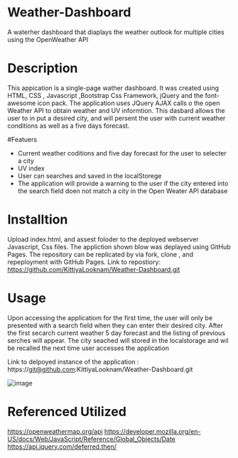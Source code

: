 # Weather-Dashboard
A waterher dashboard that diaplays the weather outlook for multiple cities using the OpenWeather API 

# Description
This appication is a single-page wather dashboard. It was created using HTML, CSS , Javascript ,Bootstrap Css Framework, jQuery and the font-awesome icon pack. The application uses JQuery AJAX calls o the open Weather API to obtain weather and UV informtion. This dasbard allows the user to in put a desired city, and will persent the user with current weather conditions as well as a five days forecast.

#Featuers
- Current weather coditions and five day forecast for the user to selecter a city
- UV index
- User can searches and saved in the localStorege
- The application will provide a warning to the user if the city entered into the search field doen not match a city in the Open Weater APl database

# Installtion 
Upload index.html, and assest foloder to the deployed webserver Javascript, Css files.
The appliction shown blow was deplayed using GitHub Pages. The repository can be replicated by via fork, clone , and repeployment with GitHub Pages.
Link to repostiory: https://github.com/KittiyaLooknam/Weather-Dashboard.git

# Usage
Upon accessing the applicatiom for the first time, the user will only be presented with a search field when they can enter their desired city. After the first secarch current weather 5 day forecast and the listing of previous serches will appear. The city seached will stored in the localstorage and wil be recalled the next time user accesses the application

Link to delpoyed instance of the application : https://git@github.com:KittiyaLooknam/Weather-Dashboard.git

![image](https://github.com/KittiyaLooknam/Weather-Dashboard/assets/149645563/31448564-29ff-480c-903f-401cf7d7adb5)


# Referenced Utilized
https://openweathermap.org/api
https://developer.mozilla.org/en-US/docs/Web/JavaScript/Reference/Global_Objects/Date
https://api.jquery.com/deferred.then/


